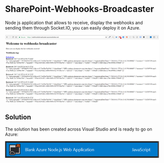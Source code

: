 # SharePoint-Webhooks-Broadcaster

Node js application that allows to receive, display the webhooks and sending them through Socket.IO, 
you can easily deploy it on Azure.

![Azure Node JS Web Application](NodeJSApp.PNG)

## Solution

The solution has been created across Visual Studio and is ready to go on Azure:

![Azure Web Application](AzureNodeJS.PNG)